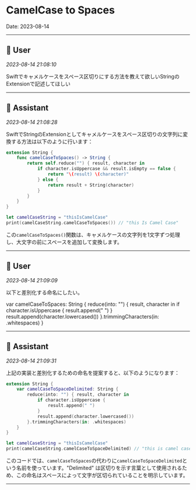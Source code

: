 # CamelCase to Spaces

Date: 2023-08-14

---

## 👤 User
*2023-08-14 21:08:10*

Swiftでキャメルケースをスペース区切りにする方法を教えて欲しいStringのExtensionで記述してほしい

---

## 🤖 Assistant
*2023-08-14 21:08:28*

SwiftでStringのExtensionとしてキャメルケースをスペース区切りの文字列に変換する方法は以下のように行います：

```swift
extension String {
    func camelCaseToSpaces() -> String {
        return self.reduce("") { result, character in
            if character.isUppercase && result.isEmpty == false {
                return "\(result) \(character)"
            } else {
                return result + String(character)
            }
        }
    }
}

let camelCaseString = "thisIsCamelCase"
print(camelCaseString.camelCaseToSpaces()) // "this Is Camel Case"
```

この`camelCaseToSpaces()`関数は、キャメルケースの文字列を1文字ずつ処理し、大文字の前にスペースを追加して変換します。

---

## 👤 User
*2023-08-14 21:09:09*

以下と差別化する命名にしたい。


var camelCaseToSpaces: String {
        reduce(into: "") { result, character in
            if character.isUppercase {
                result.append(" ")
            }
            result.append(character.lowercased())
        }.trimmingCharacters(in: .whitespaces)
    }

---

## 🤖 Assistant
*2023-08-14 21:09:31*

上記の実装と差別化するための命名を提案すると、以下のようになります：

```swift
extension String {
    var camelCaseToSpaceDelimited: String {
        reduce(into: "") { result, character in
            if character.isUppercase {
                result.append(" ")
            }
            result.append(character.lowercased())
        }.trimmingCharacters(in: .whitespaces)
    }
}

let camelCaseString = "thisIsCamelCase"
print(camelCaseString.camelCaseToSpaceDelimited) // "this is camel case"
```

このコードでは、`camelCaseToSpaces`の代わりに`camelCaseToSpaceDelimited`という名前を使っています。"Delimited" は区切りを示す言葉として使用されるため、この命名はスペースによって文字が区切られていることを明示しています。

---

